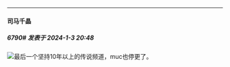 
*****

####  司马千晶  
##### 6790#       发表于 2024-1-3 20:48

<img src="https://static.saraba1st.com/image/smiley/face2017/047.png" referrerpolicy="no-referrer">最后一个坚持10年以上的传说频道，muc也停更了。

